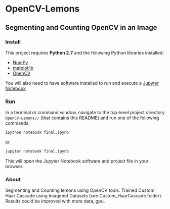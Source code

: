 # OpenCV-Lemons
## Segmenting and Counting OpenCV in an Image

### Install

This project requires **Python 2.7** and the following Python libraries installed:

- [NumPy](http://www.numpy.org/)
- [matplotlib](http://matplotlib.org/)
- [OpenCV](http://opencv.org/)

You will also need to have software installed to run and execute a [Jupyter Notebook](http://ipython.org/notebook.html)

### Run

In a terminal or command window, navigate to the top-level project directory `OpenCV-Lemons//` (that contains this README) and run one of the following commands:

```bash
ipython notebook final.ipynb
```  
or
```bash
jupyter notebook final.ipynb
```

This will open the Jupyter Notebook software and project file in your browser.

### About

Segmenting and Counting lemons using OpenCV tools. Trained Custom Haar Cascade using Imagenet Datasets (see Custom_HaarCascade folder).
Results could be improved with more data, gpu.
